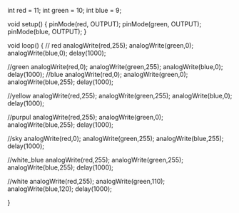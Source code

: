 int red = 11;
int green = 10;
int blue = 9;

void setup() {
  pinMode(red, OUTPUT);
  pinMode(green, OUTPUT);
  pinMode(blue, OUTPUT);
}

void loop() { 
   // red
  analogWrite(red,255);
  analogWrite(green,0);
  analogWrite(blue,0);
  delay(1000);
  
  //green
  analogWrite(red,0);
  analogWrite(green,255);
  analogWrite(blue,0);
  delay(1000);
  //blue
  analogWrite(red,0);
  analogWrite(green,0);
  analogWrite(blue,255);
  delay(1000);

  //yellow
  analogWrite(red,255);
  analogWrite(green,255);
  analogWrite(blue,0);
  delay(1000);

  //purpul
  analogWrite(red,255);
  analogWrite(green,0);
  analogWrite(blue,255);
  delay(1000);

  //sky
  analogWrite(red,0);
  analogWrite(green,255);
  analogWrite(blue,255);
  delay(1000);

  //white_blue
  analogWrite(red,255);
  analogWrite(green,255);
  analogWrite(blue,255);
  delay(1000);

  //white
  analogWrite(red,255);
  analogWrite(green,110);
  analogWrite(blue,120);
  delay(1000);


}